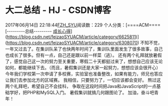 # 大二总结 - HJ - CSDN博客
2017年06月14日 22:18:44[FZH_SYU](https://me.csdn.net/feizaoSYUACM)阅读数：229
个人分类：[====ACM====																[---------总结---------																[成长心得](https://blog.csdn.net/feizaoSYUACM/article/category/6308033)](https://blog.csdn.net/feizaoSYUACM/article/category/6625811)](https://blog.csdn.net/feizaoSYUACM/article/category/6308070)
不知不觉，一年又过去了。在集训队呆了也快两年时间了，集训队里面发生了很多故事，自己也成长了很多。但有一点，自己还是跟以前一样菜（逃）。
还有两个礼拜就放暑假了，感觉自己这一次的努力至关重要，寒假二十天都挺过来了，想想自己应该无论如何，都能继续下去。（而且，暑假集训还是大家一起努力，想想应该会很开心）
今年我们学校第一次申请了多校赛，实验室也准备整改，如果有能力，师兄也答应让我们去参加北方的区域赛。
我相信，只要努力了，一切应该都会变好。
熬过这两个礼拜吧，希望自己不会挂科， 争取在这段时间把Java和JavaScript的一点基础学好，把PHP和MySQL入门。
暑假集训就搞几何跟图论了。
加油，奋斗吧青年！
